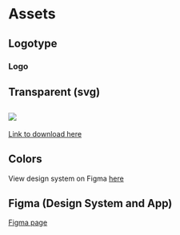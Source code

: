 # Assets
## Logotype
### Logo
Transparent (svg)
---
![](https://bezier.fi/favicon.svg)
---
[Link to download here](https://bezier.fi/favicon.svg)
## Colors
View design system on Figma [here](#figma)
## Figma (Design System and App)
[Figma page](https://www.figma.com/file/AjP4s160ihO1XMj6swIGCK/WebApp?node-id=0%3A1&t=lDx40FQJpWFQcGXE-1)
